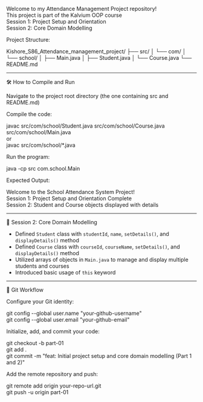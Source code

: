 Welcome to my Attendance Management Project repository!  
This project is part of the Kalvium OOP course  
Session 1: Project Setup and Orientation  
Session 2: Core Domain Modelling

Project Structure:

Kishore_S86_Attendance_management_project/
├── src/
│   └── com/
│       └── school/
│           ├── Main.java
│           ├── Student.java
│           └── Course.java
└── README.md

---

🛠 How to Compile and Run

Navigate to the project root directory (the one containing src and README.md)

Compile the code:

javac src/com/school/Student.java src/com/school/Course.java src/com/school/Main.java  
or  
javac src/com/school/*.java

Run the program:

java -cp src com.school.Main

Expected Output:

Welcome to the School Attendance System Project!  
Session 1: Project Setup and Orientation Complete  
Session 2: Student and Course objects displayed with details

---

🧠 Session 2: Core Domain Modelling

- Defined `Student` class with `studentId`, `name`, `setDetails()`, and `displayDetails()` method  
- Defined `Course` class with `courseId`, `courseName`, `setDetails()`, and `displayDetails()` method  
- Utilized arrays of objects in `Main.java` to manage and display multiple students and courses  
- Introduced basic usage of `this` keyword

---

📝 Git Workflow

Configure your Git identity:

git config --global user.name "your-github-username"  
git config --global user.email "your-github-email"

Initialize, add, and commit your code:

git checkout -b part-01  
git add .  
git commit -m "feat: Initial project setup and core domain modelling (Part 1 and 2)"

Add the remote repository and push:

git remote add origin your-repo-url.git  
git push -u origin part-01
